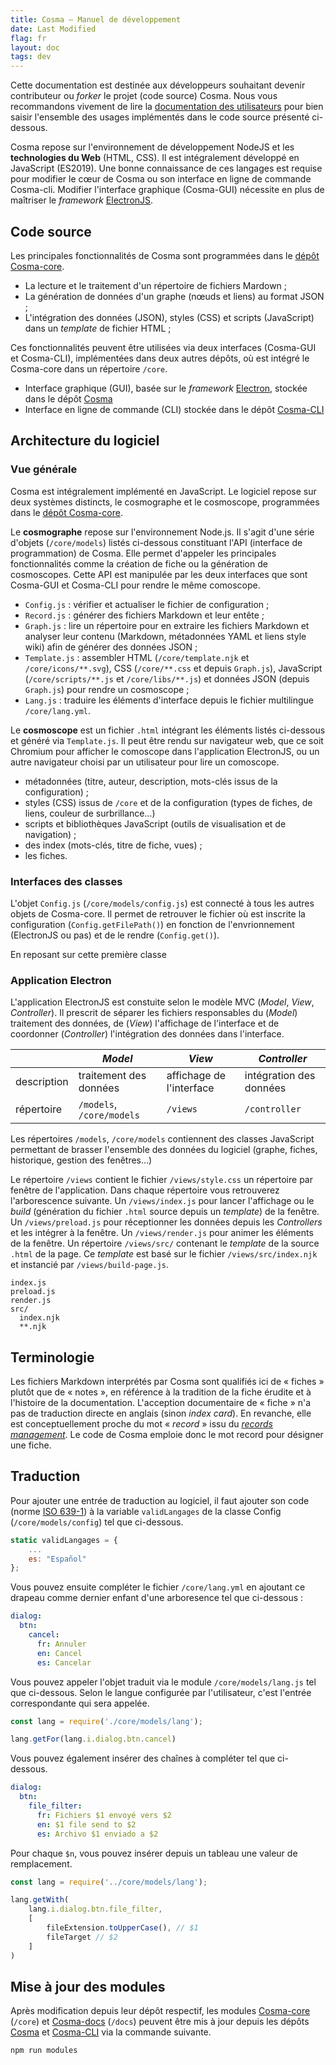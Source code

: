 ```yaml
---
title: Cosma — Manuel de développement
date: Last Modified
flag: fr
layout: doc
tags: dev
---
```


Cette documentation est destinée aux développeurs souhaitant devenir contributeur ou *forker* le projet (code source) Cosma. Nous vous recommandons vivement de lire la [documentation des utilisateurs](manuel-d-utilisation.html) pour bien saisir l'ensemble des usages implémentés dans le code source présenté ci-dessous.

Cosma repose sur l'environnement de développement NodeJS et les **technologies du Web** (HTML, CSS). Il est intégralement développé en JavaScript (ES2019). Une bonne connaissance de ces langages est requise pour modifier le cœur de Cosma ou son interface en ligne de commande Cosma-cli.
Modifier l'interface graphique (Cosma-GUI) nécessite en plus de maîtriser le *framework* [ElectronJS](https://www.electronjs.org/).

## Code source

Les principales fonctionnalités de Cosma sont programmées dans le [dépôt Cosma-core](https://github.com/graphlab-fr/cosma-core).

- La lecture et le traitement d'un répertoire de fichiers Mardown ;
- La génération de données d'un graphe (nœuds et liens) au format JSON ;
- L'intégration des données (JSON), styles (CSS) et scripts (JavaScript) dans un *template* de fichier HTML ;

Ces fonctionnalités peuvent être utilisées via deux interfaces (Cosma-GUI et Cosma-CLI), implémentées dans deux autres dépôts, où est intégré le Cosma-core dans un répertoire `/core`.

- Interface graphique (GUI), basée sur le *framework* [Electron,](https://www.electronjs.org/) stockée dans le dépôt [Cosma](https://github.com/graphlab-fr/cosma)
- Interface en ligne de commande (CLI) stockée dans le dépôt [Cosma-CLI](https://github.com/graphlab-fr/cosma-cli)

## Architecture du logiciel

### Vue générale

Cosma est intégralement implémenté en JavaScript. Le logiciel repose sur deux systèmes distincts, le cosmographe et le cosmoscope, programmées dans le [dépôt Cosma-core](https://github.com/graphlab-fr/cosma-core).

Le **cosmographe** repose sur l'environnement Node.js. Il s'agit d'une série d'objets (`/core/models`) listés ci-dessous constituant l'API (interface de programmation) de Cosma. Elle permet d'appeler les principales fonctionnalités comme la création de fiche ou la génération de cosmoscopes. Cette API est manipulée par les deux interfaces que sont Cosma-GUI et Cosma-CLI pour rendre le même comoscope.

- `Config.js` : vérifier et actualiser le fichier de configuration ;
- `Record.js` :  générer des fichiers Markdown et leur entête ;
- `Graph.js` : lire un répertoire pour en extraire les fichiers Markdown et analyser leur contenu (Markdown, métadonnées YAML et liens style wiki) afin de générer des données JSON ;
- `Template.js` : assembler HTML (`/core/template.njk` et `/core/icons/**.svg`), CSS (`/core/**.css` et depuis `Graph.js`), JavaScript (`/core/scripts/**.js` et `/core/libs/**.js`) et données JSON (depuis `Graph.js`) pour rendre un cosmoscope ;
- `Lang.js` : traduire les éléments d'interface depuis le fichier multilingue `/core/lang.yml`.

Le **cosmoscope** est un fichier `.html` intégrant les éléments listés ci-dessous et généré via `Template.js`. Il peut être rendu sur navigateur web, que ce soit Chromium pour afficher le comoscope dans l'application ElectronJS, ou un autre navigateur choisi par un utilisateur pour lire un comoscope.

- métadonnées (titre, auteur, description, mots-clés issus de la configuration) ;
- styles (CSS) issus de `/core` et de la configuration (types de fiches, de liens, couleur de surbrillance…)
- scripts et bibliothèques JavaScript (outils de visualisation et de navigation) ;
- des index (mots-clés, titre de fiche, vues) ;
- les fiches.

### Interfaces des classes

L'objet `Config.js` (`/core/models/config.js`) est connecté à tous les autres objets de Cosma-core. Il permet de retrouver le fichier où est inscrite la configuration (`Config.getFilePath()`) en fonction de l'envrionnement (ElectronJS ou pas) et de le rendre (`Config.get()`).

En reposant sur cette première classe

### Application Electron

L'application ElectronJS est constuite selon le modèle MVC (*Model*, *View*, *Controller*). Il prescrit de séparer les fichiers responsables du (*Model*) traitement des données, de (*View*) l'affichage de l'interface et de coordonner (*Controller*) l'intégration des données dans l'interface.

|             | *Model*                   | *View*                   | *Controller*            |
|-------------|---------------------------|--------------------------|-------------------------|
| description | traitement des données    | affichage de l'interface | intégration des données |
| répertoire  | `/models`, `/core/models` | `/views`                 | `/controller`           |

Les répertoires `/models`, `/core/models` contiennent des classes JavaScript permettant de brasser l'ensemble des données du logiciel (graphe, fiches, historique, gestion des fenêtres…)

Le répertoire `/views` contient le fichier `/views/style.css` un répertoire par fenêtre de l'application. Dans chaque répertoire vous retrouverez l'arborescence suivante.
Un `/views/index.js` pour lancer l'affichage ou le *build* (génération du fichier `.html` source depuis un *template*) de la fenêtre.
Un `/views/preload.js` pour réceptionner les données depuis les *Controllers* et les intégrer à la fenêtre.
Un `/views/render.js` pour animer les éléments de la fenêtre.
Un répertoire `/views/src/` contenant le *template* de la source `.html` de la page. Ce *template* est basé sur le fichier `/views/src/index.njk` et instancié par `/views/build-page.js`.

```
index.js
preload.js
render.js
src/
  index.njk
  **.njk
```

## Terminologie

Les fichiers Markdown interprétés par Cosma sont qualifiés ici de « fiches » plutôt que de « notes », en référence à la tradition de la fiche érudite et à l'histoire de la documentation. L'acception documentaire de « fiche » n'a pas de traduction directe en anglais (sinon *index card*). En revanche, elle est conceptuellement proche du mot « *record* » issu du [*records management*](https://fr.wikipedia.org/wiki/Records_management). Le code de Cosma emploie donc le mot record pour désigner une fiche.

## Traduction

Pour ajouter une entrée de traduction au logiciel, il faut ajouter son code (norme [ISO 639-1](https://fr.wikipedia.org/wiki/Liste_des_codes_ISO_639-1)) à la variable `validLangages` de la classe Config (`/core/models/config`) tel que ci-dessous.

```js
static validLangages = {
	...
	es: "Español"
};
```

Vous pouvez ensuite compléter le fichier `/core/lang.yml` en ajoutant ce drapeau comme dernier enfant d'une arboresence tel que ci-dessous :

```yaml
dialog:
  btn:
    cancel:
      fr: Annuler
      en: Cancel
      es: Cancelar
```

Vous pouvez appeler l'objet traduit via le module `/core/models/lang.js` tel que ci-dessous. Selon le langue configurée par l'utilisateur, c'est l'entrée correspondante qui sera appelée.

```js
const lang = require('./core/models/lang');

lang.getFor(lang.i.dialog.btn.cancel)
```

Vous pouvez également insérer des chaînes à compléter tel que ci-dessous. 

```yaml
dialog:
  btn:
    file_filter:
      fr: Fichiers $1 envoyé vers $2
      en: $1 file send to $2
      es: Archivo $1 enviado a $2
```

Pour chaque `$n`, vous pouvez insérer depuis un tableau une valeur de remplacement.

```js
const lang = require('../core/models/lang');

lang.getWith(
    lang.i.dialog.btn.file_filter,
    [
        fileExtension.toUpperCase(), // $1
        fileTarget // $2
    ]
)
```

## Mise à jour des modules

Après modification depuis leur dépôt respectif, les modules [Cosma-core](https://github.com/graphlab-fr/cosma-core) (`/core`) et [Cosma-docs](https://github.com/graphlab-fr/cosma-docs) (`/docs`) peuvent être mis à jour depuis les dépôts [Cosma](https://github.com/graphlab-fr/cosma) et [Cosma-CLI](https://github.com/graphlab-fr/cosma-cli) via la commande suivante.

```
npm run modules
```